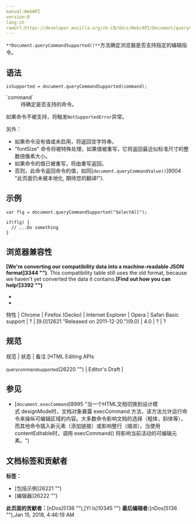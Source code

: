 ```yaml
---
manual:WebAPI
version:0
lang:zh
rawUrl:https://developer.mozilla.org/zh-CN/docs/Web/API/Document/queryCommandSupported
---
```







`**Document.queryCommandSupported()**`方法确定浏览器是否支持指定的编辑指令。


## 语法<a name="Syntax"></a>

```
isSupported = document.queryCommandSupported(command);

```
<dl><dt id=''>`command`</dt><dd>待确定是否支持的命令。</dd></dl>

如果命令不被支持，将触发`NotSupportedError`异常。



另外：


* 如果命令没有值或未启用，将返回空字符串。
* &quot;fontSize&quot; 命令将被特殊处理，如果值被重写，它将返回最近似标准尺寸的整数倍像素大小。
* 如果命令的值已被重写，将由重写返回。
* 否则，此命令返回命令的值，如同[`document.queryCommandValue()`]9004 "此页面仍未被本地化, 期待您的翻译!").

## 示例<a name="Example"></a>

```
var flg = document.queryCommandSupported("SelectAll");

if(flg) {
  // ...Do something
}
```

## 浏览器兼容性<a name="Specification"></a>


**[We&#39;re converting our compatibility data into a machine-readable JSON format]3344 "")**. This compatibility table still uses the old format, because we haven&#39;t yet converted the data it contains.**[Find out how you can help!]3392 "")**


* 
* 

特性 | Chrome | Firefox (Gecko) | Internet Explorer | Opera | Safari 
Basic support | ? | [9.0]12621 "Released on 2011-12-20.")(9.0) | 4.0 | ? | ? 





## 规范<a name="Specification"></a>

规范 | 状态 | 备注 
[HTML Editing APIs<br></br><small>querycommandsupported</small>]26220 "") | Editor&#39;s Draft |  


## 参见<a name="See_also"></a>

* [`document.execCommand`]8995 "当一个HTML文档切换到设计模式 designMode时，文档对象暴露 execCommand 方法，该方法允许运行命令来操纵可编辑区域的内容。大多数命令影响文档的选择（粗体，斜体等），而其他命令插入新元素（添加链接）或影响整行（缩进）。当使用contentEditable时，调用 execCommand() 将影响当前活动的可编辑元素。")



## 文档标签和贡献者
**标签：**
* [包括示例]26221 "")
* [编辑器]26222 "")

**此页面的贡献者：**[nDos]5136 ""),[Yl ls]10345 "")
**最后编辑者:**[nDos]5136 ""),<time>Jan 15, 2018, 4:46:19 AM</time>


